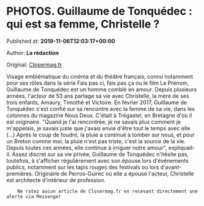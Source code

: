 
# PHOTOS. Guillaume de Tonquédec : qui est sa femme, Christelle ?

Published at: **2019-11-06T12:03:17+00:00**

Author: **La rédaction**

Original: [Closermag.fr](https://www.closermag.fr/people/photos-guillaume-de-tonquedec-qui-est-sa-femme-christelle-1045509)

Visage emblématique du cinéma et du théâtre français, connu notamment pour ses rôles dans la série Fais pas ci, fais pas ça ou le film Le Prénom, Guillaume de Tonquédec est un homme comblé en amour. Depuis plusieurs années, l'acteur de 53 ans partage sa vie avec Christelle, la mère de ses trois enfants, Amaury, Timothé et Victoire.
En février 2017, Guillaume de Tonquédec s'est confié sur sa rencontre avec la femme de sa vie, dans les colonnes du magazine Nous Deux. C'était à Trégastel, en Bretagne d'où il est originaire. "Quand je l'ai rencontrée, je ne savais plus comment je m'appelais, je savais juste que j'avais envie d'être tout le temps avec elle (...) Après le coup de foudre, la pluie a continué à tomber sur nous, et pour un Breton comme moi, la pluie n'est pas triste, c'est la source de la vie. Depuis toutes ces années, elle continue à irriguer notre amour", expliquait-il.
Assez discret sur sa vie privée, Guillaume de Tonquédec n'hésite pas, toutefois, à s'afficher régulièrement avec son épouse lors d'événements publics, notamment sur les tapis rouges des festivals ou lors d'avant-premières. Originaire de Perros-Guirec où elle a épousé l'acteur, Christelle est architecte d'intérieur de profession.

        Ne ratez aucun article de Closermag.fr en recevant directement une alerte via Messenger
      
